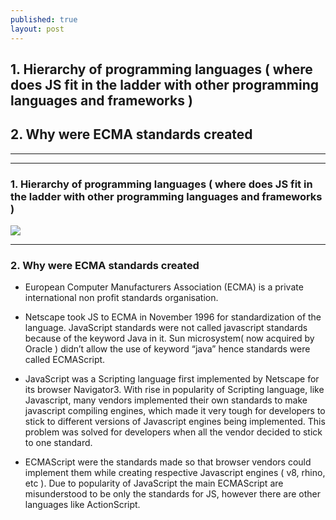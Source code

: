 ```yaml
---
published: true
layout: post
---
```

## 1. Hierarchy of programming languages ( where does JS fit in the ladder with other programming languages and frameworks ) 

## 2. Why were ECMA standards created


---
---



### 1. Hierarchy of programming languages ( where does JS fit in the ladder with other programming languages and frameworks )

![](https://drive.google.com/uc?export=view&id=0B8kNn6zsgGEtNENESUFxV1M3b0k)


---

### 2. Why were ECMA standards created


- European Computer Manufacturers Association (ECMA) is a private international non profit standards organisation. 

- Netscape took JS to ECMA in November 1996 for standardization of the language. 
JavaScript standards were not called javascript standards because of the keyword Java in it. Sun microsystem( now acquired by Oracle ) didn’t allow the use of keyword “java” hence standards were called ECMAScript. 

- JavaScript was a Scripting language first implemented by Netscape for its browser Navigator3. 
With rise in popularity of Scripting language, like Javascript, many vendors implemented their own standards to make javascript compiling engines, which made it very tough for developers to stick to different versions of Javascript engines being implemented. This problem was solved for developers when all the vendor decided to stick to one standard. 

- ECMAScript were the standards made so that browser vendors could implement them while creating respective Javascript engines ( v8, rhino, etc ). Due to popularity of JavaScript the main ECMAScript are misunderstood to be only the standards for JS, however there are other languages like ActionScript. 

